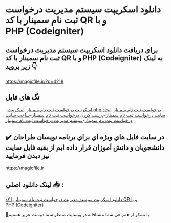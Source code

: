 # دانلود اسکریپت سیستم مدیریت درخواست ثبت نام سمینار با کد QR و با PHP (Codeigniter)

## برای دریافت دانلود اسکریپت سیستم مدیریت درخواست ثبت نام سمینار با کد QR و با PHP (Codeigniter) به لینک زیر بروید 👇

https://magicfile.ir/?p=4218

## تگ های فایل

-[اسکریپت درخواست ثبت نام سمینار](https://magicfile.ir/product/%d8%a7%d8%b3%da%a9%d8%b1%db%8c%d9%be%d8%aa-%d9%85%d8%af%db%8c%d8%b1%db%8c%d8%aa-%d8%af%d8%b1%d8%ae%d9%88%d8%a7%d8%b3%d8%aa-%d8%ab%d8%a8%d8%aa-%d9%86%d8%a7%d9%85-%d8%b3%d9%85%db%8c%d9%86%d8%a7%d8%b1-%d8%a8%d8%a7-%da%a9%d8%af-qr-php-codeigniter/)-[اسکریپت php درخواست ثبت نام سمینار](https://magicfile.ir/product/%d8%a7%d8%b3%da%a9%d8%b1%db%8c%d9%be%d8%aa-%d9%85%d8%af%db%8c%d8%b1%db%8c%d8%aa-%d8%af%d8%b1%d8%ae%d9%88%d8%a7%d8%b3%d8%aa-%d8%ab%d8%a8%d8%aa-%d9%86%d8%a7%d9%85-%d8%b3%d9%85%db%8c%d9%86%d8%a7%d8%b1-%d8%a8%d8%a7-%da%a9%d8%af-qr-php-codeigniter/)-[ایجاد سایت درخواست ثبت نام سمینار](https://magicfile.ir/product/%d8%a7%d8%b3%da%a9%d8%b1%db%8c%d9%be%d8%aa-%d9%85%d8%af%db%8c%d8%b1%db%8c%d8%aa-%d8%af%d8%b1%d8%ae%d9%88%d8%a7%d8%b3%d8%aa-%d8%ab%d8%a8%d8%aa-%d9%86%d8%a7%d9%85-%d8%b3%d9%85%db%8c%d9%86%d8%a7%d8%b1-%d8%a8%d8%a7-%da%a9%d8%af-qr-php-codeigniter/)-[درست کردن درخواست ثبت نام سمینار](https://magicfile.ir/product/%d8%a7%d8%b3%da%a9%d8%b1%db%8c%d9%be%d8%aa-%d9%85%d8%af%db%8c%d8%b1%db%8c%d8%aa-%d8%af%d8%b1%d8%ae%d9%88%d8%a7%d8%b3%d8%aa-%d8%ab%d8%a8%d8%aa-%d9%86%d8%a7%d9%85-%d8%b3%d9%85%db%8c%d9%86%d8%a7%d8%b1-%d8%a8%d8%a7-%da%a9%d8%af-qr-php-codeigniter/)-[ساخت سایت درخواست ثبت نام سمینار](https://magicfile.ir/product/%d8%a7%d8%b3%da%a9%d8%b1%db%8c%d9%be%d8%aa-%d9%85%d8%af%db%8c%d8%b1%db%8c%d8%aa-%d8%af%d8%b1%d8%ae%d9%88%d8%a7%d8%b3%d8%aa-%d8%ab%d8%a8%d8%aa-%d9%86%d8%a7%d9%85-%d8%b3%d9%85%db%8c%d9%86%d8%a7%d8%b1-%d8%a8%d8%a7-%da%a9%d8%af-qr-php-codeigniter/)-[سیستم مدیریت درخواست ثبت نام سمینار](https://magicfile.ir/product/%d8%a7%d8%b3%da%a9%d8%b1%db%8c%d9%be%d8%aa-%d9%85%d8%af%db%8c%d8%b1%db%8c%d8%aa-%d8%af%d8%b1%d8%ae%d9%88%d8%a7%d8%b3%d8%aa-%d8%ab%d8%a8%d8%aa-%d9%86%d8%a7%d9%85-%d8%b3%d9%85%db%8c%d9%86%d8%a7%d8%b1-%d8%a8%d8%a7-%da%a9%d8%af-qr-php-codeigniter/)

## ✔️ در سايت فايل هاي ويژه اي براي برنامه نويسان طراحان دانشجويان و دانش آموزان قرار داده ايم از بقيه فايل سايت نيز ديدن فرماييد

https://magicfile.ir


## لينک دانلود اصلي 📥 :

[دانلود اسکریپت سیستم مدیریت درخواست ثبت نام سمینار با کد QR و با PHP (Codeigniter)](https://magicfile.ir/product/%d8%a7%d8%b3%da%a9%d8%b1%db%8c%d9%be%d8%aa-%d9%85%d8%af%db%8c%d8%b1%db%8c%d8%aa-%d8%af%d8%b1%d8%ae%d9%88%d8%a7%d8%b3%d8%aa-%d8%ab%d8%a8%d8%aa-%d9%86%d8%a7%d9%85-%d8%b3%d9%85%db%8c%d9%86%d8%a7%d8%b1-%d8%a8%d8%a7-%da%a9%d8%af-qr-php-codeigniter/) 


🙏با تشکر از همراهي شما مشتاقانه در وبسایت منتظر شما دوست عزیز هستیم

